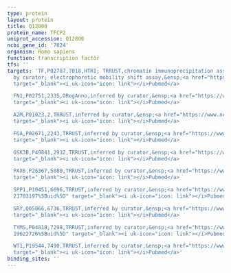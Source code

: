 ```yaml
---
type: protein
layout: protein
title: Q12800
protein_name: TFCP2
uniprot_accession: Q12800
ncbi_gene_id: '7024'
organism: Homo sapiens
function: transcription factor
tfs: ''
targets: 'TF,P02787,7018,HTRI; TRRUST,chromatin immunoprecipitation assay; inferred
  by curator; electrophoretic mobility shift assay,&ensp;<a href="https://www.ncbi.nlm.nih.gov/pubmed/?term=20796026%5Buid%5D"
  target="_blank"><i uk-icon="icon: link"></i>Pubmed</a>

  FN1,P02751,2335,ORegAnno,inferred by curator,&ensp;<a href="https://www.ncbi.nlm.nih.gov/pubmed/?term=25609232%5Buid%5D"
  target="_blank"><i uk-icon="icon: link"></i>Pubmed</a>

  A2M,P01023,2,TRRUST,inferred by curator,&ensp;<a href="https://www.ncbi.nlm.nih.gov/pubmed/?term=10455131%5Buid%5D"
  target="_blank"><i uk-icon="icon: link"></i>Pubmed</a>

  FGA,P02671,2243,TRRUST,inferred by curator,&ensp;<a href="https://www.ncbi.nlm.nih.gov/pubmed/?term=10455131%5Buid%5D"
  target="_blank"><i uk-icon="icon: link"></i>Pubmed</a>

  GSK3B,P49841,2932,TRRUST,inferred by curator,&ensp;<a href="https://www.ncbi.nlm.nih.gov/pubmed/?term=16973241%5Buid%5D"
  target="_blank"><i uk-icon="icon: link"></i>Pubmed</a>

  PAX6,P26367,5080,TRRUST,inferred by curator,&ensp;<a href="https://www.ncbi.nlm.nih.gov/pubmed/?term=11574690%5Buid%5D"
  target="_blank"><i uk-icon="icon: link"></i>Pubmed</a>

  SPP1,P10451,6696,TRRUST,inferred by curator,&ensp;<a href="https://www.ncbi.nlm.nih.gov/pubmed/?term=20404171;
  21703197%5Buid%5D" target="_blank"><i uk-icon="icon: link"></i>Pubmed</a>

  SRY,Q05066,6736,TRRUST,inferred by curator,&ensp;<a href="https://www.ncbi.nlm.nih.gov/pubmed/?term=19902333%5Buid%5D"
  target="_blank"><i uk-icon="icon: link"></i>Pubmed</a>

  TYMS,P04818,7298,TRRUST,inferred by curator,&ensp;<a href="https://www.ncbi.nlm.nih.gov/pubmed/?term=16973241;
  19622726%5Buid%5D" target="_blank"><i uk-icon="icon: link"></i>Pubmed</a>

  WT1,P19544,7490,TRRUST,inferred by curator,&ensp;<a href="https://www.ncbi.nlm.nih.gov/pubmed/?term=10455131%5Buid%5D"
  target="_blank"><i uk-icon="icon: link"></i>Pubmed</a>'
binding_sites: ''
---
```

